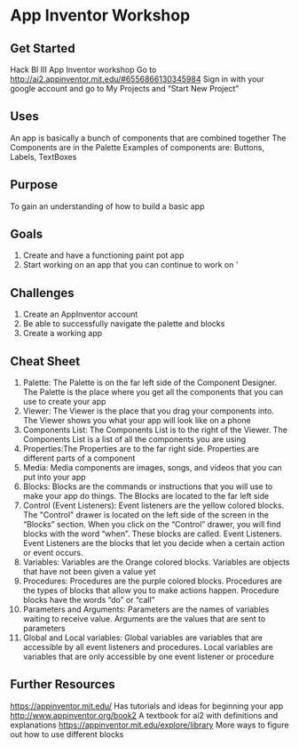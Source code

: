 # App Inventor Workshop
## Get Started
  
Hack BI III App Inventor workshop 
Go to http://ai2.appinventor.mit.edu/#6556866130345984
		Sign in with your google account and go to My Projects and “Start New Project”
## Uses
An app is basically a bunch of components that are combined together 
  The Components are in the Palette 
        Examples of components are: Buttons, Labels, TextBoxes
## Purpose 
To gain an understanding of how to build a basic app
## Goals
  1. Create and have a functioning paint pot app
  2. Start working on an app that you can continue to work on '
## Challenges 
  1. Create an AppInventor account
  2. Be able to successfully navigate the palette and blocks
  3. Create a working app
## Cheat Sheet
1. Palette: The Palette is on the far left side of the Component Designer. The Palette is the place where you get all the components that you can use to create your app
2. Viewer: The Viewer is the place that you drag your components into. The Viewer shows you what your app will look like on a phone
3. Components List: The Components List is to the right of the Viewer. The Components List is a list of all the components you are using
4. Properties:The Properties are to the far right side. Properties are different parts of a component
5. Media: Media components are images, songs, and videos that you can put into your app
6. Blocks: Blocks are the commands or instructions that you will use to make your app do things. The Blocks are located to the far left side
7. Control (Event Listeners): Event listeners are the yellow colored blocks. The "Control" drawer is located on the left side of the screen in the “Blocks” section. When you click on the “Control” drawer, you will find blocks with the word “when”. These blocks are called. Event Listeners. Event Listeners are the blocks that let you decide when a certain action or event occurs.
8. Variables: Variables are the Orange colored blocks. Variables are objects that have not been given a value yet
9. Procedures: Procedures are the purple colored blocks. Procedures are the types of blocks that allow you to make actions happen. Procedure blocks have the words “do” or “call”
10. Parameters and Arguments: Parameters are the names of variables waiting to receive value. Arguments are the values that are sent to parameters
11. Global and Local variables: Global variables are variables that are accessible by all event listeners and procedures. Local variables are variables that are only accessible by one event listener or procedure
## Further Resources
https://appinventor.mit.edu/			Has tutorials and ideas for beginning your app
http://www.appinventor.org/book2		A textbook for ai2 with definitions and explanations 
https://appinventor.mit.edu/explore/library	More ways to figure out how to use different blocks


